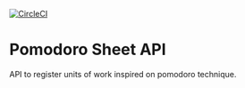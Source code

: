 [![CircleCI](https://circleci.com/gh/waltera/pomodoro_sheet_api.svg?style=svg)](https://circleci.com/gh/waltera/pomodoro_sheet_api)

# Pomodoro Sheet API

API to register units of work inspired on pomodoro technique.


[^bignote]: Here's one with multiple paragraphs and code.

    This application does not afiliada, associated or financiada por Pomodoro Technique® or Francesco Cirillo.
    Pomodoro Technique® e Pomodoro™ they are registered trademarks by Francesco Cirillo.
